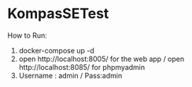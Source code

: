 # KompasSETest

How to Run:
1. docker-compose up -d
2. open http://localhost:8005/ for the web app / open http://localhost:8085/ for phpmyadmin
3. Username : admin / Pass:admin

